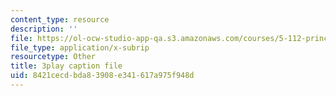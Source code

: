 ```yaml
---
content_type: resource
description: ''
file: https://ol-ocw-studio-app-qa.s3.amazonaws.com/courses/5-112-principles-of-chemical-science-fall-2005/8421cecdbda83908e341617a975f948d_KUVB9S0QX-I.srt
file_type: application/x-subrip
resourcetype: Other
title: 3play caption file
uid: 8421cecd-bda8-3908-e341-617a975f948d
---
```

